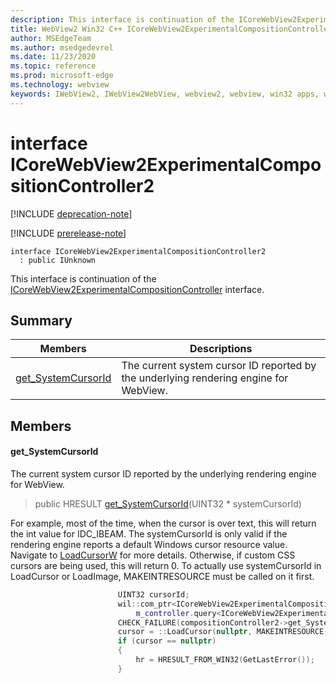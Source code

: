 ```yaml
---
description: This interface is continuation of the ICoreWebView2ExperimentalCompositionController interface.
title: WebView2 Win32 C++ ICoreWebView2ExperimentalCompositionController2
author: MSEdgeTeam
ms.author: msedgedevrel
ms.date: 11/23/2020
ms.topic: reference
ms.prod: microsoft-edge
ms.technology: webview
keywords: IWebView2, IWebView2WebView, webview2, webview, win32 apps, win32, edge, ICoreWebView2, ICoreWebView2Controller, browser control, edge html, ICoreWebView2ExperimentalCompositionController2
---
```


# interface ICoreWebView2ExperimentalCompositionController2 

[!INCLUDE [deprecation-note](../includes/deprecation-note.md)]

[!INCLUDE [prerelease-note](../includes/prerelease-note.md)]

```
interface ICoreWebView2ExperimentalCompositionController2
  : public IUnknown
```

This interface is continuation of the [ICoreWebView2ExperimentalCompositionController](icorewebview2experimentalcompositioncontroller.md) interface.

## Summary

 Members                        | Descriptions
--------------------------------|---------------------------------------------
[get_SystemCursorId](#get_systemcursorid) | The current system cursor ID reported by the underlying rendering engine for WebView.

## Members

#### get_SystemCursorId 

The current system cursor ID reported by the underlying rendering engine for WebView.

> public HRESULT [get_SystemCursorId](#get_systemcursorid)(UINT32 * systemCursorId)

For example, most of the time, when the cursor is over text, this will return the int value for IDC_IBEAM. The systemCursorId is only valid if the rendering engine reports a default Windows cursor resource value. Navigate to [LoadCursorW](/windows/win32/api/winuser/nf-winuser-loadcursorw) for more details. Otherwise, if custom CSS cursors are being used, this will return 0. To actually use systemCursorId in LoadCursor or LoadImage, MAKEINTRESOURCE must be called on it first.

```cpp
                        UINT32 cursorId;
                        wil::com_ptr<ICoreWebView2ExperimentalCompositionController2> compositionController2 =
                            m_controller.query<ICoreWebView2ExperimentalCompositionController2>();
                        CHECK_FAILURE(compositionController2->get_SystemCursorId(&cursorId));
                        cursor = ::LoadCursor(nullptr, MAKEINTRESOURCE(cursorId));
                        if (cursor == nullptr)
                        {
                            hr = HRESULT_FROM_WIN32(GetLastError());
                        }
```


